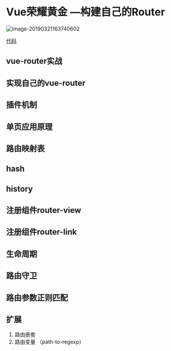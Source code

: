 # Vue荣耀黄金 —构建自己的Router

![image-20190321163740602](https://ws4.sinaimg.cn/large/006tKfTcly1g1ai6q0alsj31im0p4e00.jpg)

[代码](https://github.com/shengxinjing/my_blog/tree/master/myvuex)


## vue-router实战

## 实现自己的vue-router

## 插件机制

## 单页应用原理

## 路由映射表

## hash

## history

## 注册组件router-view

## 注册组件router-link

## 生命周期

## 路由守卫

## 路由参数正则匹配


## 扩展
1. 路由嵌套 
2. 路由变量 （path-to-regexp）

